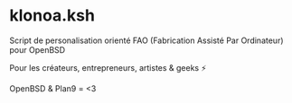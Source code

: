 # klonoa.ksh

Script de personalisation orienté FAO (Fabrication Assisté Par Ordinateur) pour OpenBSD

Pour les créateurs, entrepreneurs, artistes & geeks ⚡

OpenBSD & Plan9 = <3
